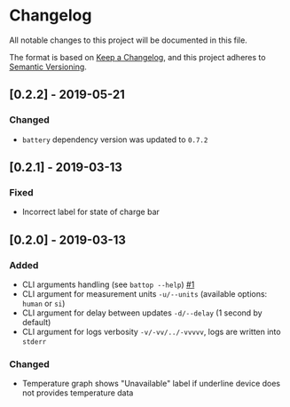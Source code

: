 # Changelog
All notable changes to this project will be documented in this file.

The format is based on [Keep a Changelog](https://keepachangelog.com/en/1.0.0/),
and this project adheres to [Semantic Versioning](https://semver.org/spec/v2.0.0.html).

## [0.2.2] - 2019-05-21
### Changed

- `battery` dependency version was updated to `0.7.2`

## [0.2.1] - 2019-03-13
### Fixed

- Incorrect label for state of charge bar

## [0.2.0] - 2019-03-13
### Added
- CLI arguments handling (see `battop --help`) [#1](https://github.com/svartalf/rust-battop/issues/1)
- CLI argument for measurement units `-u/--units` (available options: `human` or `si`)
- CLI argument for delay between updates `-d/--delay` (1 second by default)
- CLI argument for logs verbosity `-v/-vv/../-vvvvv`, logs are written into `stderr`

### Changed
- Temperature graph shows "Unavailable" label if underline device does not provides temperature data
